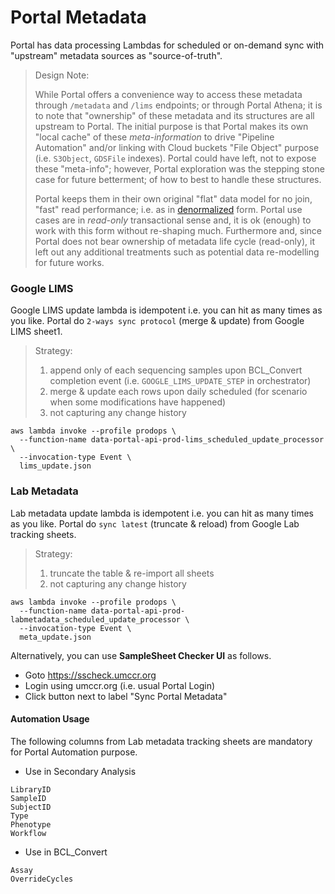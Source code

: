 # Portal Metadata

Portal has data processing Lambdas for scheduled or on-demand sync with "upstream" metadata sources as "source-of-truth". 

> Design Note:
> 
> While Portal offers a convenience way to access these metadata through `/metadata` and `/lims` endpoints; or through Portal Athena; it is to note that "ownership" of these metadata and its structures are all upstream to Portal. The initial purpose is that Portal makes its own "local cache" of these _meta-information_ to drive "Pipeline Automation" and/or linking with Cloud buckets "File Object" purpose (i.e. `S3Object`, `GDSFile` indexes). Portal could have left, not to expose these "meta-info"; however, Portal exploration was the stepping stone case for future betterment; of how to best to handle these structures.
> 
> Portal keeps them in their own original "flat" data model for no join, "fast" read performance; i.e. as in [denormalized](https://www.google.com/search?q=denormalized) form. Portal use cases are in _read-only_ transactional sense and, it is ok (enough) to work with this form without re-shaping much. Furthermore and, since Portal does not bear ownership of metadata life cycle (read-only), it left out any additional treatments such as potential data re-modelling for future works.

### Google LIMS

Google LIMS update lambda is idempotent i.e. you can hit as many times as you like. Portal do `2-ways sync protocol` (merge & update) from Google LIMS sheet1.

> Strategy:  
> 1) append only of each sequencing samples upon BCL_Convert completion event (i.e. `GOOGLE_LIMS_UPDATE_STEP` in orchestrator)
> 2) merge & update each rows upon daily scheduled (for scenario when some modifications have happened)
> 3) not capturing any change history

```
aws lambda invoke --profile prodops \
  --function-name data-portal-api-prod-lims_scheduled_update_processor \
  --invocation-type Event \
  lims_update.json
```

### Lab Metadata

Lab metadata update lambda is idempotent i.e. you can hit as many times as you like. Portal do `sync latest` (truncate & reload) from Google Lab tracking sheets.

> Strategy: 
> 1) truncate the table & re-import all sheets
> 2) not capturing any change history 

```
aws lambda invoke --profile prodops \
  --function-name data-portal-api-prod-labmetadata_scheduled_update_processor \
  --invocation-type Event \
  meta_update.json
```

Alternatively, you can use **SampleSheet Checker UI** as follows.

- Goto https://sscheck.umccr.org
- Login using umccr.org (i.e. usual Portal Login)
- Click button next to label "Sync Portal Metadata"


#### Automation Usage

The following columns from Lab metadata tracking sheets are mandatory for Portal Automation purpose.

- Use in Secondary Analysis
```
LibraryID
SampleID
SubjectID
Type
Phenotype
Workflow
```

- Use in BCL_Convert
```
Assay
OverrideCycles
```
